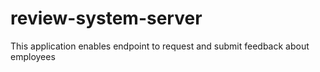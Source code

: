 # review-system-server
This application enables endpoint to request and submit feedback about employees
